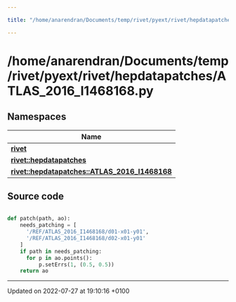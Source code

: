 ```yaml
---

title: "/home/anarendran/Documents/temp/rivet/pyext/rivet/hepdatapatches/ATLAS_2016_I1468168.py"

---
```


# /home/anarendran/Documents/temp/rivet/pyext/rivet/hepdatapatches/ATLAS_2016_I1468168.py



## Namespaces

| Name           |
| -------------- |
| **[rivet](http://example.org/namespaces/namespacerivet/)**  |
| **[rivet::hepdatapatches](http://example.org/namespaces/namespacerivet_1_1hepdatapatches/)**  |
| **[rivet::hepdatapatches::ATLAS_2016_I1468168](http://example.org/namespaces/namespacerivet_1_1hepdatapatches_1_1atlas__2016__i1468168/)**  |




## Source code

```python

def patch(path, ao):
    needs_patching = [ 
      '/REF/ATLAS_2016_I1468168/d01-x01-y01', 
      '/REF/ATLAS_2016_I1468168/d02-x01-y01'
    ]
    if path in needs_patching:
      for p in ao.points():
          p.setErrs(1, (0.5, 0.5))
    return ao
```


-------------------------------

Updated on 2022-07-27 at 19:10:16 +0100
